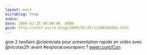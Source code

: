```yaml
---
layout: post
microblog: true
audio: 
date: 2009-03-25 00:00:00 -0000
guid: http://xtof.micro.blog/2009/03/25/t1388348952.html
---
```

give 2 twollars @claireviala pour présentation rapide en vidéo avec @nicolas2fr  avant #exploracoeurapero ?  [eweri.com/Con](http://eweri.com/Con)
